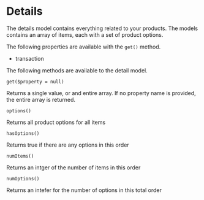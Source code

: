 # Details

The details model contains everything related to your products.
The models contains an array of items, each with a set of product options.

The following properties are available with the `get()` method.

* transaction


The following methods are available to the detail model.


```
get($property = null)
```
Returns a single value, or and entire array. If no property name is provided, the entire array is returned.

```
options()
```
Returns all product options for all items

```
hasOptions()
```
Returns true if there are any options in this order

```
numItems()
```
Returns an intger of the number of items in this order

```
numOptions()
```
Returns an intefer for the number of options in this total order
